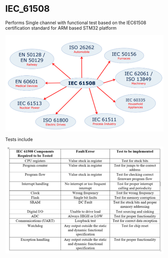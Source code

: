 # IEC_61508
Performs Single channel with functional test based on the IEC61508 certification standard for ARM based STM32 platform

![Alt text](/IEC61508.png)

Tests include

![Alt text](/IEC_Tests.png)

